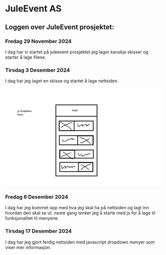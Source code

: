 # JuleEvent AS

## Loggen over JuleEvent prosjektet:

### Fredag 29 November 2024

I dag har vi startet på juleevent prosjektet jeg lager kanskje skisser og starter å lage filene.

### Tirsdag 3 Desember 2024

I dag har jeg laget en skisse og startet å lage nettsiden.

![skisse](images/sketch_juleeventas.jpg)

### Fredag 6 Desember 2024

I dag har jeg kommet opp med hva jeg skal ha på nettsiden og lagt inn hvordan den skal se ut. neste gang tenker jeg å starte med js for å lage til funksjonalitet til menyene.

### Tirsdag 17 Desember 2024

I dag har jeg gjort ferdig nettsiden med javascript dropdown menyer som viser mer informasjon.

